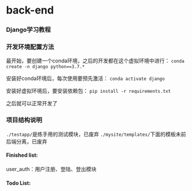 # back-end


### Django学习教程

### 开发环境配置方法

最开始，要创建一个conda环境，之后的开发都在这个虚拟环境中进行：
`conda create -n django python==3.7.*`

安装好conda环境后，每次使用要预先激活：
`conda activate django`

安装好虚拟环境后，要安装依赖包：
`pip install -r requirements.txt`

之后就可以正常开发了

### 项目结构说明

`./testapp/`是练手用的测试模块，已废弃
`./mysite/templates/`下面的模板未前后端分离，已废弃






#### Finished list:

user_auth：用户注册、登陆、登出模块

#### Todo List:

